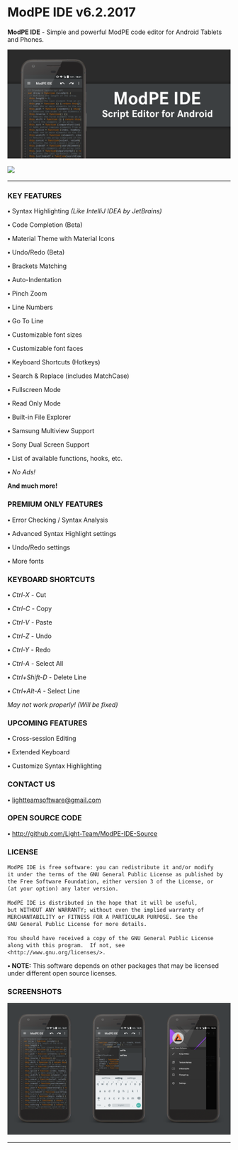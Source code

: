 # ModPE IDE v6.2.2017

<b>ModPE IDE</b> - Simple and powerful ModPE code editor for Android Tablets and Phones.

![Image](art/recommends.png)

<a href="https://play.google.com/store/apps/details?id=com.KillerBLS.modpeide">
<img src="https://play.google.com/intl/en_us/badges/images/generic/en_badge_web_generic.png" width = 250/>
</a>

----------

### KEY FEATURES
<b>•</b> Syntax Highlighting <i>(Like IntelliJ IDEA by JetBrains)</i>

<b>•</b> Code Completion (Beta)

<b>•</b> Material Theme with Material Icons

<b>•</b> Undo/Redo (Beta)

<b>•</b> Brackets Matching

<b>•</b> Auto-Indentation

<b>•</b> Pinch Zoom

<b>•</b> Line Numbers

<b>•</b> Go To Line

<b>•</b> Customizable font sizes

<b>•</b> Customizable font faces

<b>•</b> Keyboard Shortcuts (Hotkeys)

<b>•</b> Search & Replace (includes MatchCase)

<b>•</b> Fullscreen Mode

<b>•</b> Read Only Mode

<b>•</b> Built-in File Explorer

<b>•</b> Samsung Multiview Support

<b>•</b> Sony Dual Screen Support

<b>•</b> List of available functions, hooks, etc.

<b>•</b> <i>No Ads!</i>

<b>And much more!</b>

### PREMIUM ONLY FEATURES
<b>•</b> Error Checking / Syntax Analysis

<b>•</b> Advanced Syntax Highlight settings

<b>•</b> Undo/Redo settings

<b>•</b> More fonts

### KEYBOARD SHORTCUTS
<b>•</b> <i>Ctrl-X</i> - Cut

<b>•</b> <i>Ctrl-C</i> - Copy

<b>•</b> <i>Ctrl-V</i> - Paste

<b>•</b> <i>Ctrl-Z</i> - Undo

<b>•</b> <i>Ctrl-Y</i> - Redo

<b>•</b> <i>Ctrl-A</i> - Select All

<b>•</b> <i>Ctrl+Shift-D</i> - Delete Line

<b>•</b> <i>Ctrl+Alt-A</i> - Select Line

<i>May not work properly! (Will be fixed)</i>

### UPCOMING FEATURES
<b>•</b> Cross-session Editing

<b>•</b> Extended Keyboard

<b>•</b> Customize Syntax Highlighting

### CONTACT US
<b>•</b> <u>lightteamsoftware@gmail.com</u>

### OPEN SOURCE CODE
<b>•</b> <u>http://github.com/Light-Team/ModPE-IDE-Source</u>

### LICENSE
```
ModPE IDE is free software: you can redistribute it and/or modify
it under the terms of the GNU General Public License as published by
the Free Software Foundation, either version 3 of the License, or
(at your option) any later version.

ModPE IDE is distributed in the hope that it will be useful,
but WITHOUT ANY WARRANTY; without even the implied warranty of
MERCHANTABILITY or FITNESS FOR A PARTICULAR PURPOSE. See the
GNU General Public License for more details.
 
You should have received a copy of the GNU General Public License
along with this program.  If not, see
<http://www.gnu.org/licenses/>.
```
<b>• NOTE:</b> This software depends on other packages that may be licensed under different open source licenses.

### SCREENSHOTS

![Image](art/screenshots_github.png)

----------
